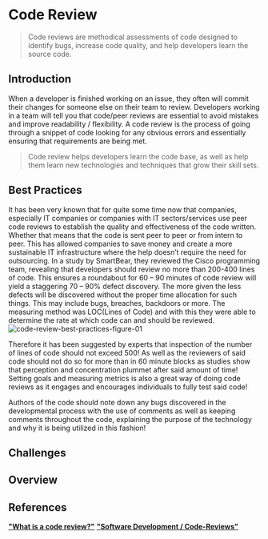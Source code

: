 # Code Review

> Code reviews are methodical assessments of code designed to identify bugs, increase code quality, and help developers learn the source code.

## Introduction
When a developer is finished working on an issue, they often will commit their changes for someone else on their team to review.
Developers working in a team will tell you that code/peer reviews are essential to avoid mistakes and improve readability / flexibility.
A code review is the process of going through a snippet of code looking for any obvious errors and essentially ensuring that requirements are being met.
> Code review helps developers learn the code base, as well as help them learn new technologies and techniques that grow their skill sets.

## Best Practices
It has been very known that for quite some time now that companies, especially IT companies or companies with IT sectors/services use peer code reviews to establish the
quality and effectiveness of the code written. Whether that means that the code is sent peer to peer or from intern to peer. This has allowed companies to save money and create
a more sustainable IT infrastructure where the help doesn’t require the need for outsourcing.
In a study by SmartBear, they reviewed the Cisco programming team, revealing that developers should review no more than 200-400 lines of code. This ensures a roundabout
for 60 – 90 minutes of code review will yield a staggering 70 – 90% defect discovery. The more given the less defects will be discovered without the proper time allocation for such
things. This may include bugs, breaches, backdoors or more. The measuring method was LOC(Lines of Code) and with this they were able to determine the rate at which code can
and should be reviewed.
![code-review-best-practices-figure-01](https://github.com/user-attachments/assets/36502f6f-8377-4583-864b-3cd0644a0d5d)

Therefore it has been suggested by experts that inspection of the number of lines of code should not exceed 500! As well as the reviewers of said code should not do so for more than 
in 60 minute blocks as studies show that perception and concentration plummet after said amount of time! Setting goals and measuring metrics is also a great way of doing code reviews
as it engages and encourages individuals to fully test said code!

Authors of the code should note down any bugs discovered in the developmental process with the use of comments as well as keeping comments throughout the code, explaining the purpose
of the technology and why it is being utilized in this fashion!

## Challenges 

## Overview

## References
[**"What is a code review?"**](https://about.gitlab.com/topics/version-control/what-is-code-review/#conclusion)
[**"Software Development / Code-Reviews"**](https://www.atlassian.com/agile/software-development/code-reviews)
